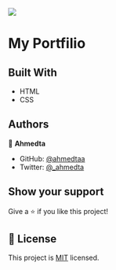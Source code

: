![](https://img.shields.io/badge/Microverse-blueviolet)

# My Portfilio







## Built With

- HTML
- CSS




## Authors

👤 **Ahmedta**

- GitHub: [@ahmedtaa](https://github.com/ahmedtaa)
- Twitter: [@_ahmedta](https://twitter.com/_ahmedta_)



## Show your support

Give a ⭐️ if you like this project!


## 📝 License

This project is [MIT](./mit.md) licensed.